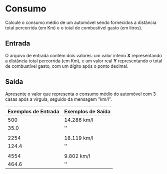 # Consumo
Calcule o consumo médio de um automóvel sendo fornecidos a distância total percorrida (em Km) e o total de combustível gasto (em litros).

## Entrada
O arquivo de entrada contém dois valores: um valor inteiro **X** representando a distância total percorrida (em Km), e um valor real **Y** representando o total de combustível gasto, com um dígito após o ponto decimal.

## Saída
Apresente o valor que representa o consumo médio do automóvel com 3 casas após a vírgula, seguido da mensagem "km/l".

| Exemplos de Entrada | Exemplos de Saída |
|---|---|
500|14.286 km/l
35.0|''
||
2254|18.119 km/l
124.4|''
||
4554|9.802 km/l
464.6|''
